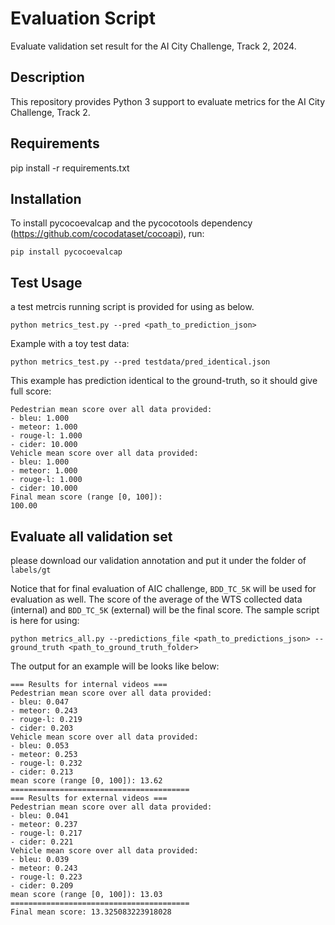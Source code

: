 Evaluation Script
===================

Evaluate validation set result for the AI City Challenge, Track 2, 2024.

## Description ##
This repository provides Python 3 support to evaluate metrics for the AI City Challenge, Track 2.

## Requirements ##
pip install -r requirements.txt

## Installation ##
To install pycocoevalcap and the pycocotools dependency (https://github.com/cocodataset/cocoapi), run:
```
pip install pycocoevalcap
```

## Test Usage ##
a test metrcis running script is provided for using as below. 
```
python metrics_test.py --pred <path_to_prediction_json>
```

Example with a toy test data:
```
python metrics_test.py --pred testdata/pred_identical.json
```

This example has prediction identical to the ground-truth, so it should give full score:
```
Pedestrian mean score over all data provided:
- bleu: 1.000
- meteor: 1.000
- rouge-l: 1.000
- cider: 10.000
Vehicle mean score over all data provided:
- bleu: 1.000
- meteor: 1.000
- rouge-l: 1.000
- cider: 10.000
Final mean score (range [0, 100]):
100.00
```

## Evaluate all validation set ##

please download our validation annotation and put it under the folder of `labels/gt`

Notice that for final evaluation of AIC challenge, `BDD_TC_5K` will be used for evaluation as well.
The score of the average of the WTS collected data (internal) and `BDD_TC_5K` (external) will be the final score.
The sample script is here for using:
```
python metrics_all.py --predictions_file <path_to_predictions_json> --ground_truth <path_to_ground_truth_folder>
```

The output for an example will be looks like below:
```
=== Results for internal videos ===
Pedestrian mean score over all data provided:
- bleu: 0.047
- meteor: 0.243
- rouge-l: 0.219
- cider: 0.203
Vehicle mean score over all data provided:
- bleu: 0.053
- meteor: 0.253
- rouge-l: 0.232
- cider: 0.213
mean score (range [0, 100]): 13.62
========================================
=== Results for external videos ===
Pedestrian mean score over all data provided:
- bleu: 0.041
- meteor: 0.237
- rouge-l: 0.217
- cider: 0.221
Vehicle mean score over all data provided:
- bleu: 0.039
- meteor: 0.243
- rouge-l: 0.223
- cider: 0.209
mean score (range [0, 100]): 13.03
========================================
Final mean score: 13.325083223918028
```

